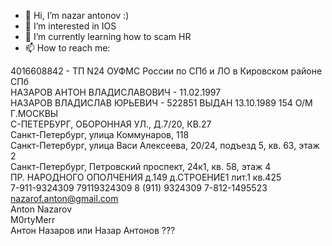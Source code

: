 - 👋 Hi, I’m nazar antonov :)
- 👀 I’m interested in IOS
- 🌱 I’m currently learning how to scam HR
- 📫 How to reach me:

4016608842 - ТП N24 ОУФМС России по СПб и ЛО в Кировском районе СПб  
НАЗАРОВ АНТОН ВЛАДИСЛАВОВИЧ - 11.02.1997  
НАЗАРОВ ВЛАДИСЛАВ ЮРЬЕВИЧ - 522851 ВЫДАН 13.10.1989 154 О/М Г.МОСКВЫ  
С-ПЕТЕРБУРГ, ОБОРОННАЯ УЛ., Д.7/20, КВ.27  
Санкт-Петербург, улица Коммунаров, 118  
Санкт-Петербург, улица Васи Алексеева, 20/24, подъезд 5, кв. 63, этаж 2  
Санкт-Петербург, Петровский проспект, 24к1, кв. 58, этаж 4  
ПР. НАРОДНОГО ОПОЛЧЕНИЯ д.149 д.СТРОЕНИЕ1 лит.1 кв.425  
7-911-9324309   79119324309  8 (911) 9324309
7-812-1495523  
nazarof.anton@gmail.com  
Anton Nazarov  
M0rtyMerr  
Антон Назаров или Назар Антонов ???  

